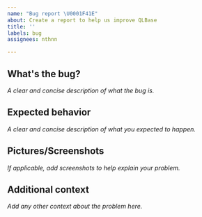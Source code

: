 ```yaml
---
name: "Bug report \U0001F41E"
about: Create a report to help us improve QLBase
title: ''
labels: bug
assignees: nthnn

---
```


## What's the bug?
*A clear and concise description of what the bug is.*

## Expected behavior
*A clear and concise description of what you expected to happen.*

## Pictures/Screenshots
*If applicable, add screenshots to help explain your problem.*

## Additional context
*Add any other context about the problem here.*
